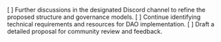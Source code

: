[ ] Further discussions in the designated Discord channel to refine the proposed structure and governance models.
[ ] Continue identifying technical requirements and resources for DAO implementation.
[ ] Draft a detailed proposal for community review and feedback.